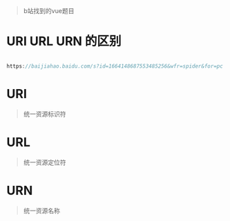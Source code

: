 > b站找到的vue题目

# URI URL URN 的区别

```javascript

https://baijiahao.baidu.com/s?id=1664148687553485256&wfr=spider&for=pc

```

# URI

> 统一资源标识符

# URL

> 统一资源定位符

# URN

> 统一资源名称

